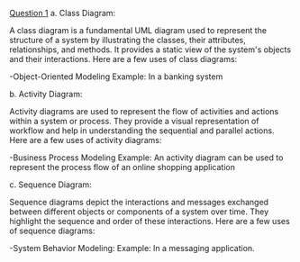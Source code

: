 [Question 1](documentation.md)
a. Class Diagram: 

A class diagram is a fundamental UML diagram used to represent the structure of a system by illustrating the classes, their attributes, relationships, and methods. It provides a static view of the system's objects and their interactions. Here are a few uses of class diagrams:

-Object-Oriented Modeling
Example: In a banking system


b. Activity Diagram:

Activity diagrams are used to represent the flow of activities and actions within a system or process. They provide a visual representation of workflow and help in understanding the sequential and parallel actions. Here are a few uses of activity diagrams:

-Business Process Modeling
Example: An activity diagram can be used to represent the process flow of an online shopping application


c. Sequence Diagram:

Sequence diagrams depict the interactions and messages exchanged between different objects or components of a system over time. They highlight the sequence and order of these interactions. Here are a few uses of sequence diagrams:

-System Behavior Modeling: 
Example: In a messaging application.

